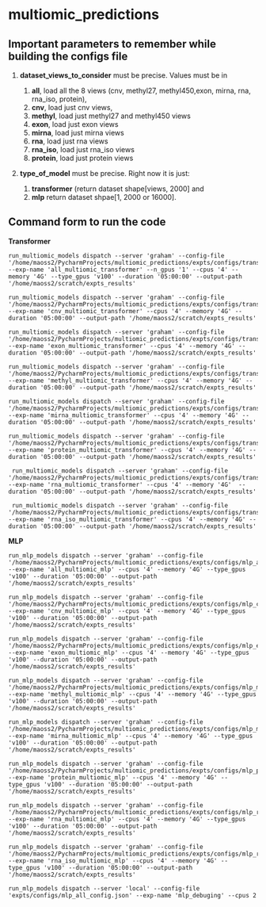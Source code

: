 # multiomic_predictions

## Important parameters to remember while building the configs file

1. __dataset_views_to_consider__ must be precise. Values must be in
    1. __all__, load all the 8 views (cnv, methyl27, methyl450,exon, mirna, rna, rna_iso, protein),
    2. __cnv__, load just cnv views,
    3. __methyl__, load just methyl27 and methyl450 views
    4. __exon__, load just exon views
    5. __mirna__, load just mirna views
    6. __rna__, load just rna views
    7. __rna_iso__, load just rna_iso views
    8. __protein__, load just protein views

2. __type_of_model__ must be precise. Right now it is just:
    1. __transformer__ (return dataset shape[views, 2000] and
    2. __mlp__ return dataset shpae[1, 2000 or 16000].

## Command form to run the code

__Transformer__

    run_multiomic_models dispatch --server 'graham' --config-file '/home/maoss2/PycharmProjects/multiomic_predictions/expts/configs/transformer_all_config.json' --exp-name 'all_multiomic_transformer' --n_gpus '1' --cpus '4' --memory '4G' --type_gpus 'v100' --duration '05:00:00' --output-path '/home/maoss2/scratch/expts_results'

    run_multiomic_models dispatch --server 'graham' --config-file '/home/maoss2/PycharmProjects/multiomic_predictions/expts/configs/transformer_cnv_config.json' --exp-name 'cnv_multiomic_transformer' --cpus '4' --memory '4G' --duration '05:00:00' --output-path '/home/maoss2/scratch/expts_results'

    run_multiomic_models dispatch --server 'graham' --config-file '/home/maoss2/PycharmProjects/multiomic_predictions/expts/configs/transformer_exon_config.json' --exp-name 'exon_multiomic_transformer' --cpus '4' --memory '4G' --duration '05:00:00' --output-path '/home/maoss2/scratch/expts_results'

    run_multiomic_models dispatch --server 'graham' --config-file '/home/maoss2/PycharmProjects/multiomic_predictions/expts/configs/transformer_methyl_config.json' --exp-name 'methyl_multiomic_transformer' --cpus '4' --memory '4G' --duration '05:00:00' --output-path '/home/maoss2/scratch/expts_results'

    run_multiomic_models dispatch --server 'graham' --config-file '/home/maoss2/PycharmProjects/multiomic_predictions/expts/configs/transformer_mirna_config.json' --exp-name 'mirna_multiomic_transformer' --cpus '4' --memory '4G' --duration '05:00:00' --output-path '/home/maoss2/scratch/expts_results'

    run_multiomic_models dispatch --server 'graham' --config-file '/home/maoss2/PycharmProjects/multiomic_predictions/expts/configs/transformer_protein_config.json' --exp-name 'protein_multiomic_transformer' --cpus '4' --memory '4G' --duration '05:00:00' --output-path '/home/maoss2/scratch/expts_results'

     run_multiomic_models dispatch --server 'graham' --config-file '/home/maoss2/PycharmProjects/multiomic_predictions/expts/configs/transformer_rna_config.json' --exp-name 'rna_multiomic_transformer' --cpus '4' --memory '4G'  --duration '05:00:00' --output-path '/home/maoss2/scratch/expts_results'

     run_multiomic_models dispatch --server 'graham' --config-file '/home/maoss2/PycharmProjects/multiomic_predictions/expts/configs/transformer_rna_iso_config.json' --exp-name 'rna_iso_multiomic_transformer' --cpus '4' --memory '4G' --duration '05:00:00' --output-path '/home/maoss2/scratch/expts_results'

__MLP__

    run_mlp_models dispatch --server 'graham' --config-file '/home/maoss2/PycharmProjects/multiomic_predictions/expts/configs/mlp_all_config.json' --exp-name 'all_multiomic_mlp' --cpus '4' --memory '4G' --type_gpus 'v100' --duration '05:00:00' --output-path '/home/maoss2/scratch/expts_results'

    run_mlp_models dispatch --server 'graham' --config-file '/home/maoss2/PycharmProjects/multiomic_predictions/expts/configs/mlp_cnv_config.json' --exp-name 'cnv_multiomic_mlp' --cpus '4' --memory '4G' --type_gpus 'v100' --duration '05:00:00' --output-path '/home/maoss2/scratch/expts_results'

    run_mlp_models dispatch --server 'graham' --config-file '/home/maoss2/PycharmProjects/multiomic_predictions/expts/configs/mlp_exon_config.json' --exp-name 'exon_multiomic_mlp' --cpus '4' --memory '4G' --type_gpus 'v100' --duration '05:00:00' --output-path '/home/maoss2/scratch/expts_results'

    run_mlp_models dispatch --server 'graham' --config-file '/home/maoss2/PycharmProjects/multiomic_predictions/expts/configs/mlp_methyl_config.json' --exp-name 'methyl_multiomic_mlp' --cpus '4' --memory '4G' --type_gpus 'v100' --duration '05:00:00' --output-path '/home/maoss2/scratch/expts_results'

    run_mlp_models dispatch --server 'graham' --config-file '/home/maoss2/PycharmProjects/multiomic_predictions/expts/configs/mlp_mirna_config.json' --exp-name 'mirna_multiomic_mlp' --cpus '4' --memory '4G' --type_gpus 'v100' --duration '05:00:00' --output-path '/home/maoss2/scratch/expts_results'

    run_mlp_models dispatch --server 'graham' --config-file '/home/maoss2/PycharmProjects/multiomic_predictions/expts/configs/mlp_protein_config.json' --exp-name 'protein_multiomic_mlp' --cpus '4' --memory '4G' --type_gpus 'v100' --duration '05:00:00' --output-path '/home/maoss2/scratch/expts_results'

    run_mlp_models dispatch --server 'graham' --config-file '/home/maoss2/PycharmProjects/multiomic_predictions/expts/configs/mlp_rna_config.json' --exp-name 'rna_multiomic_mlp' --cpus '4' --memory '4G' --type_gpus 'v100' --duration '05:00:00' --output-path '/home/maoss2/scratch/expts_results'

    run_mlp_models dispatch --server 'graham' --config-file '/home/maoss2/PycharmProjects/multiomic_predictions/expts/configs/mlp_rna_iso_config.json' --exp-name 'rna_iso_multiomic_mlp' --cpus '4' --memory '4G' --type_gpus 'v100' --duration '05:00:00' --output-path '/home/maoss2/scratch/expts_results'

    run_mlp_models dispatch --server 'local' --config-file 'expts/configs/mlp_all_config.json' --exp-name 'mlp_debuging' --cpus 2